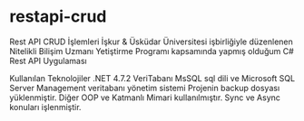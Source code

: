 # restapi-crud
Rest API CRUD İşlemleri
İşkur & Üsküdar Üniversitesi işbirliğiyle düzenlenen Nitelikli Bilişim Uzmanı Yetiştirme Programı kapsamında yapmış olduğum C# Rest API Uygulaması

Kullanılan Teknolojiler
.NET 4.7.2
VeriTabanı
MsSQL sql dili ve Microsoft SQL Server Management veritabanı yönetim sistemi
Projenin backup dosyası yüklenmiştir.
Diğer
OOP ve Katmanlı Mimari kullanılmıştır.
Sync ve Async konuları işlenmiştir.
